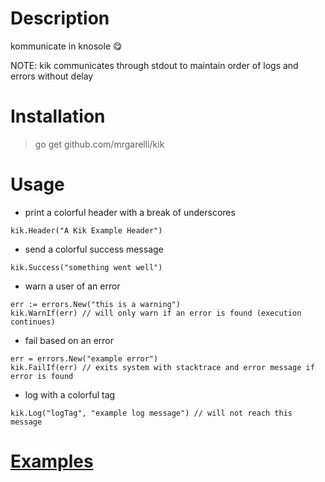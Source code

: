# Description

kommunicate in knosole :yum:

NOTE: kik communicates through stdout to maintain order of logs and errors without delay

# Installation

> go get github.com/mrgarelli/kik

# Usage

* print a colorful header with a break of underscores
```
kik.Header("A Kik Example Header")
```

* send a colorful success message
```
kik.Success("something went well")
```

* warn a user of an error
```
err := errors.New("this is a warning")
kik.WarnIf(err) // will only warn if an error is found (execution continues)
```

* fail based on an error
```
err = errors.New("example error")
kik.FailIf(err) // exits system with stacktrace and error message if error is found
```

* log with a colorful tag
```
kik.Log("logTag", "example log message") // will not reach this message
```

# [Examples](./_examples)
